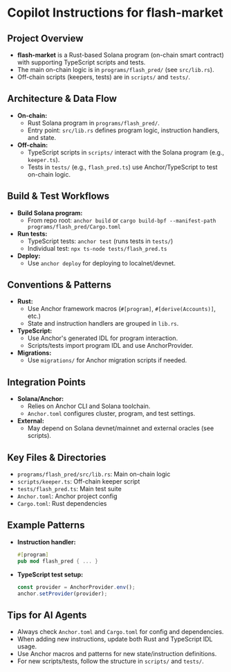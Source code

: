# Copilot Instructions for flash-market

## Project Overview
- **flash-market** is a Rust-based Solana program (on-chain smart contract) with supporting TypeScript scripts and tests.
- The main on-chain logic is in `programs/flash_pred/` (see `src/lib.rs`).
- Off-chain scripts (keepers, tests) are in `scripts/` and `tests/`.

## Architecture & Data Flow
- **On-chain:**
  - Rust Solana program in `programs/flash_pred/`.
  - Entry point: `src/lib.rs` defines program logic, instruction handlers, and state.
- **Off-chain:**
  - TypeScript scripts in `scripts/` interact with the Solana program (e.g., `keeper.ts`).
  - Tests in `tests/` (e.g., `flash_pred.ts`) use Anchor/TypeScript to test on-chain logic.

## Build & Test Workflows
- **Build Solana program:**
  - From repo root: `anchor build` or `cargo build-bpf --manifest-path programs/flash_pred/Cargo.toml`
- **Run tests:**
  - TypeScript tests: `anchor test` (runs tests in `tests/`)
  - Individual test: `npx ts-node tests/flash_pred.ts`
- **Deploy:**
  - Use `anchor deploy` for deploying to localnet/devnet.

## Conventions & Patterns
- **Rust:**
  - Use Anchor framework macros (`#[program]`, `#[derive(Accounts)]`, etc.)
  - State and instruction handlers are grouped in `lib.rs`.
- **TypeScript:**
  - Use Anchor's generated IDL for program interaction.
  - Scripts/tests import program IDL and use AnchorProvider.
- **Migrations:**
  - Use `migrations/` for Anchor migration scripts if needed.

## Integration Points
- **Solana/Anchor:**
  - Relies on Anchor CLI and Solana toolchain.
  - `Anchor.toml` configures cluster, program, and test settings.
- **External:**
  - May depend on Solana devnet/mainnet and external oracles (see scripts).

## Key Files & Directories
- `programs/flash_pred/src/lib.rs`: Main on-chain logic
- `scripts/keeper.ts`: Off-chain keeper script
- `tests/flash_pred.ts`: Main test suite
- `Anchor.toml`: Anchor project config
- `Cargo.toml`: Rust dependencies

## Example Patterns
- **Instruction handler:**
  ```rust
  #[program]
  pub mod flash_pred { ... }
  ```
- **TypeScript test setup:**
  ```ts
  const provider = AnchorProvider.env();
  anchor.setProvider(provider);
  ```

## Tips for AI Agents
- Always check `Anchor.toml` and `Cargo.toml` for config and dependencies.
- When adding new instructions, update both Rust and TypeScript IDL usage.
- Use Anchor macros and patterns for new state/instruction definitions.
- For new scripts/tests, follow the structure in `scripts/` and `tests/`.
